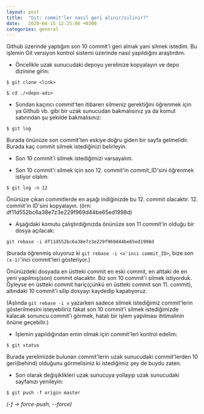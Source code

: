 ```yaml
---
layout: post
title:  "Git: commit'ler nasıl geri alınır/silinir?"
date:   2020-04-15 12:25:06 +0300
categories: general
---
```


Github üzerinde yaptığım son 10 commit'i geri almak yani silmek istedim. Bu işlemin Git versiyon kontrol sistemi üzerinde nasıl yapıldığını araştırdım.

- Öncelikle uzak sunucudaki depoyu yerelinize kopyalayın ve depo dizinine girin:

`$ git clone <link>`

`$ cd ./<depo-adı>`

- Sondan kaçıncı commit'ten itibaren silmeniz gerektiğini öğrenmek için ya Github vb. gibi bir uzak sunucudan bakmalısınız ya da komut satırından şu şekilde bakmalısınız:

`$ git log`

Burada önünüze son commit'ten eskiye doğru giden bir sayfa gelmelidir. Burada kaç commit silmek istediğinizi belirleyin.

- Son 10 commit'i silmek istediğimizi varsayalım.

- Son 10 commit'i silmek için son 12. commit'in commit_ID'sini öğrenmek istiyor olalım:

`$ git log -n 12`

Önünüze çıkan commitlerde en aşağı indiğinizde bu 12. commit olacaktır. 12. commit'in ID'sini kopyalayın. (örn: df11d552bc6a38e7z3e229f969d44be65ed1998d)

- Aşağıdaki komutu çalıştırdığınızda önünüze son 11 commit'in olduğu bir dosya açılacak:

`git rebase -i df11d552bc6a38e7z3e229f969d44be65ed1998d`

(burada öğrenmiş oluyoruz ki `git rebase -i <x'inci commit_ID>`,  bize son `(x-1)`'inci commit'leri gösteriyor.)

Önünüzdeki dosyada en üstteki commit en eski commit, en alttaki de en yeni yapılmış(son) commit olacaktır. Biz son 10 commit'i silmek istiyorduk. Öyleyse en üstteki commit hariç(çünkü en üstteki commit son 11. commit), altındaki 10 commit'i silip dosyayı kaydedip kapatıyoruz.

(Aslında `git rebase -i x` yazarken sadece silmek istediğimiz commit'lerin gösterilmesini isteyebiliriz fakat son 10 commit'i silmek istediğimizde kalacak sonuncu commit'i görmek, hatalı bir işlem yapılması ihtimalinin önüne geçebilir.)

- İşlemin yapıldığından emin olmak için commit'leri kontrol edelim:

`$ git status`

Burada yerelimizde bulunan commit'lerin uzak sunucudaki commit'lerden 10 geri(behind) olduğunu görmelisiniz ki istediğimiz şey de buydu zaten.

- Son olarak değişiklikleri uzak sunucuya yollayıp uzak sunucudaki sayfanızı yenileyin:

`$ git push -f origin master`

<i>(-f -> force-push, --force)</i>
